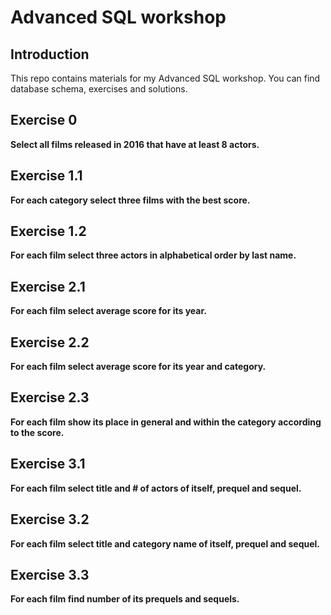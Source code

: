 # Advanced SQL workshop

## Introduction

This repo contains materials for my Advanced SQL workshop. You can find database schema, exercises and solutions.

## Exercise 0

**Select all films released in 2016 that have at least 8 actors.**

## Exercise 1.1

**For each category select three films with the best score.**

## Exercise 1.2

**For each film select three actors in alphabetical order by last name.**

## Exercise 2.1

**For each film select average score for its year.**

## Exercise 2.2

**For each film select average score for its year and category.**

## Exercise 2.3

**For each film show its place in general and within the category according to the score.**

## Exercise 3.1

**For each film select title and # of actors of itself, prequel and sequel.**

## Exercise 3.2

**For each film select title and category name of itself, prequel and sequel.**

## Exercise 3.3

**For each film find number of its prequels and sequels.**
